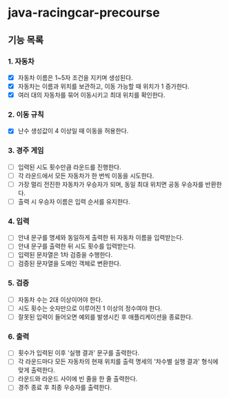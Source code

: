 # java-racingcar-precourse

## 기능 목록

### 1. 자동차
- [x] 자동차 이름은 1~5자 조건을 지키며 생성된다.
- [x] 자동차는 이름과 위치를 보관하고, 이동 가능할 때 위치가 1 증가한다.
- [x] 여러 대의 자동차를 묶어 이동시키고 최대 위치를 확인한다.

### 2. 이동 규칙
- [x] 난수 생성값이 4 이상일 때 이동을 허용한다.

### 3. 경주 게임
- [ ] 입력된 시도 횟수만큼 라운드를 진행한다.
- [ ] 각 라운드에서 모든 자동차가 한 번씩 이동을 시도한다.
- [ ] 가장 멀리 전진한 자동차가 우승자가 되며, 동일 최대 위치면 공동 우승자를 반환한다.
- [ ] 출력 시 우승자 이름은 입력 순서를 유지한다.

### 4. 입력
- [ ] 안내 문구를 명세와 동일하게 출력한 뒤 자동차 이름을 입력받는다.
- [ ] 안내 문구를 출력한 뒤 시도 횟수를 입력받는다.
- [ ] 입력된 문자열은 1차 검증을 수행한다.
- [ ] 검증된 문자열을 도메인 객체로 변환한다.

### 5. 검증
- [ ] 자동차 수는 2대 이상이어야 한다.
- [ ] 시도 횟수는 숫자만으로 이루어진 1 이상의 정수여야 한다.
- [ ] 잘못된 입력이 들어오면 예외를 발생시킨 후 애플리케이션을 종료한다.

### 6. 출력
- [ ] 횟수가 입력된 이후 '실행 결과' 문구를 출력한다.
- [ ] 각 라운드마다 모든 자동차의 현재 위치를 출력 명세의 '차수별 실행 결과' 형식에 맞게 출력한다.
- [ ] 라운드와 라운드 사이에 빈 줄을 한 줄 출력한다.
- [ ] 경주 종료 후 최종 우승자를 출력한다.
